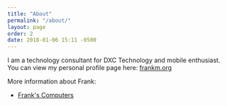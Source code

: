```yaml
---
title: "About"
permalink: "/about/"
layout: page
order: 2
date: 2018-01-06 15:11 -0500
---
```

I am a technology consultant for DXC Technology and mobile enthusiast. You can view my personal profile page here: [frankm.org](http://frankm.org)

More information about Frank:

* [Frank's Computers](http://instantoutliner.com/80)
